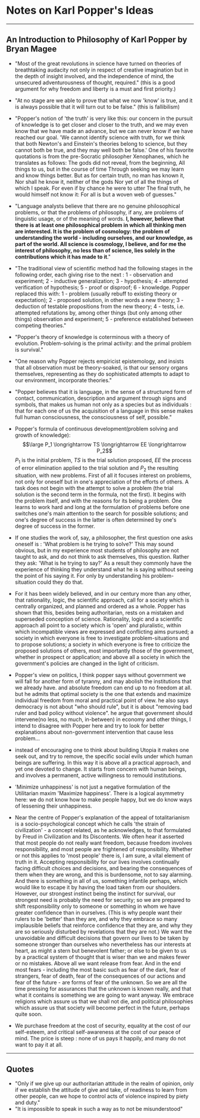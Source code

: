 # Notes on Karl Popper's Ideas

---

## An Introduction to Philosophy of Karl Popper by Bryan Magee

- "Most of the great revolutions in science have turned on theories of breathtaking audacity not only in respect of creative imagination but in the depth of insight involved, and the independence of mind, the unsecured adventurousness of thought, required." (this is a good argument for why freedom and liberty is a must and first priority.)

- "At no stage are we able to prove that what we now 'know' is true, and it is always possible that it will turn out to be false." (this is fallibilism)

- "Popper's notion of 'the truth' is very like this: our concern in the pursuit of knowledge is to get closer and closer to the truth, and we may even know that we have made an advance, but we can never know if we have reached our goal. 'We cannot identify science with truth, for we think that both Newton's and Einstein's theories belong to science, but they cannot both be true, and they may well both be false.' 
  One of his favorite quotations is from the pre-Socratic philosopher Xenophanes, which he translates as follows:
  The gods did not reveal, from the beginning,
  All things to us, but in the course of time
  Through seeking we may learn and know things better.
  But as for certain truth, no man has known it,
  Nor shall he know it, neither of the gods
  Nor yet of all the things of which I speak.
  For even if by chance he were to utter
  The final truth, he would himself not know it:
  For all is but a woven web of guesses."

- "Language analysts believe that there are no genuine philosophical problems, or that the problems of philosophy, if any, are problems of linguistic usage, or of the meaning of words. **I, however, believe that there is at least one philosophical problem in which all thinking men are interested. It is the problem of cosmology: the problem of understanding the world - including ourselves, and our knowledge, as part of the world. All science is cosmology, I believe, and for me the interest of philosophy, no less than of science, lies solely in the contributions which it has made to it**."

- "The traditional view of scientific method had the following stages in the following order, each giving rise to the next :
  1 - observation and experiment; 2 - inductive generalization; 3 - hypothesis; 4 - attempted verification of hypothesis; 5 - proof or disproof; 6 - knowledge. 
  Popper replaced this with: 
  1 - problem (usually rebuff to existing theory or expectation); 2 - proposed solution, in other words a new theory; 3 - deduction of testable propositions from the new theory; 4 - tests, i.e. attempted refutations by, among other things (but only among other things) observation and experiment; 5 - preference established between competing theories."

- "Popper's theory of knowledge is coterminous with a theory of evolution. Problem-solving is the primal activity: and the primal problem is survival."

- "One reason why Popper rejects empiricist epistemology, and insists that all observation must be theory-soaked, is that our sensory organs themselves, representing as they do sophisticated attempts to adapt to our environment, incorporate theories."

- "Popper believes that it is language, in the sense of a structured form of contact, communication, description and argument through signs and symbols, that makes us human not only as a species but as individuals : that for each one of us the acquisition of a language in this sense makes full human consciousness, the consciousness of self, possible."

- Popper's formula of continuous development(problem solving and growth of knowledge):
  $$\large P_1 \longrightarrow TS \longrightarrow EE \longrightarrow P_2$$
  $P_1$ is the initial problem, $TS$ is the trial solution proposed, $EE$ the process of error elimination applied to the trial solution and $P_2$ the resulting situation, with new problems.
  First of all it focuses interest on problems, not only for oneself but in one's appreciation of the efforts of others. A task does not begin with the attempt to solve a problem (the trial solution is the second term in the formula, not the first). It begins with the problem itself, and with the reasons for its being a problem. One learns to work hard and long at the formulation of problems before one switches one's main attention to the search for possible solutions; and one's degree of success in the latter is often determined by one's degree of success in the former.

- If one studies the work of, say, a philosopher, the first question one asks oneself is : 'What problem is he trying to solve?' This may sound obvious, but in my experience most students of philosophy are not taught to ask, and do not think to ask themselves, this question. Rather they ask: 'What is he trying to say?' As a result they commonly have the experience of thinking they understand what he is saying without seeing the point of his saying it. For only by understanding his problem-situation could they do that.

- For it has been widely believed, and in our century more than any other, that rationality, logic, the scientific approach, call for a society which is centrally organized, and planned and ordered as a whole. Popper has shown that this, besides being authoritarian, rests on a mistaken and superseded conception of science. Rationality, logic and a scientific approach all point to a society which is 'open' and pluralistic, within which incompatible views are expressed and conflicting aims pursued; a society in which everyone is free to investigate problem-situations and to propose solutions; a society in which everyone is free to criticize the proposed solutions of others, most importantly those of the government, whether in prospect or application; and above all a society in which the government's policies are changed in the light of criticism.

- Popper's view on politics, I think popper says without government we will fall for another form of tyranny, and may abolish the institutions that we already have. and absolute freedom can end up to no freedom at all. but he admits that optimal society is the one that extends and maximize individual freedom from moral and practical point of view. he also says democracy is not about "who should rule",  but it is about "removing bad ruler and bad policy without violence". 
  he argue that government should intervene(no less, no much, in-between) in economy and other things,  I intend to disagree with Popper here and try to look for better explanations  about non-government intervention that cause less problem...

- instead of encouraging one to think about building Utopia it makes one seek out, and try to remove, the specific social evils under which human beings are suffering. In this way it is above all a practical approach, and yet one devoted to change. It starts from concern with human beings, and involves a permanent, active willingness to remould institutions.

- 'Minimize unhappiness' is not just a negative formulation of the Utilitarian maxim 'Maximize happiness'. There is a logical asymmetry here: we do not know how to make people happy, but we do know ways of lessening their unhappiness.

- Near the centre of Popper's explanation of the appeal of totalitarianism is a socio-psychological concept which he calls 'the strain of civilization' - a concept related, as he acknowledges, to that formulated by Freud in Civilization and Its Discontents. We often hear it asserted that most people do not really want freedom, because freedom involves responsibility, and most people are frightened of responsibility. Whether or not this applies to 'most people' there is, I am sure, a vital element of truth in it. Accepting responsibility for our lives involves continually facing difficult choices and decisions, and bearing the consequences of them when they are wrong, and this is burdensome, not to say alarming. And there is something in all of us, something infantile perhaps, which would like to escape it by having the load taken from our shoulders. However, our strongest instinct being the instinct for survival, our strongest need is probably the need for security; so we are prepared to shift responsibility only to someone or something in whom we have greater confidence than in ourselves. (This is why people want their rulers to be 'better' than they are, and why they embrace so many implausible beliefs that reinforce confidence that they are, and why they are so seriously disturbed by revelations that they are not.) We want the unavoidable and difficult decisions that govern our lives to be taken by someone stronger than ourselves who nevertheless has our interests at heart, as might a stern but benevolent father; or else to be given to us by a practical system of thought that is wiser than we and makes fewer or no mistakes. Above all we want release from fear. And in the end most fears - including the most basic such as fear of the dark, fear of strangers, fear of death, fear of the consequences of our actions and fear of the future - are forms of fear of the unknown. So we are all the time pressing for assurances that the unknown is known really, and that what it contains is something we are going to want anyway. We embrace religions which assure us that we shall not die, and political philosophies which assure us that society will become perfect in the future, perhaps quite soon.

- We purchase freedom at the cost of security, equality at the cost of our self-esteem, and critical self-awareness at the cost of our peace of mind. The price is steep : none of us pays it happily, and many do not want to pay it at all.

---
## Quotes

- "Only if we give up our authoritarian attitude in the realm of opinion, only if we establish the attitude of give and take, of readiness to learn from other people, can we hope to control acts of violence inspired by piety and duty."
- "It is impossible to speak in such a way as to not be misunderstood"
